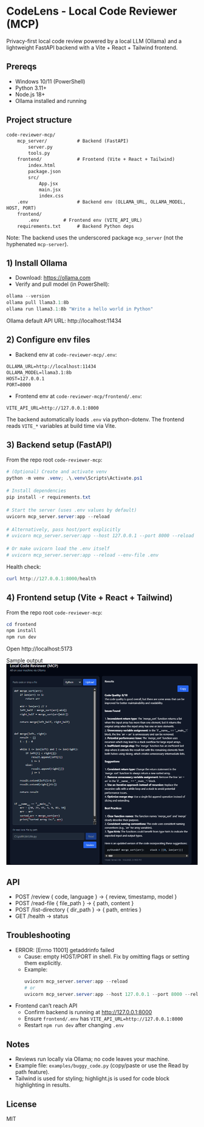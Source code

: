 # CodeLens - Local Code Reviewer (MCP)

Privacy-first local code review powered by a local LLM (Ollama) and a lightweight FastAPI backend with a Vite + React + Tailwind frontend.

## Prereqs
- Windows 10/11 (PowerShell)
- Python 3.11+
- Node.js 18+
- Ollama installed and running

## Project structure

```
code-reviewer-mcp/
	mcp_server/           # Backend (FastAPI)
		server.py
		tools.py
	frontend/             # Frontend (Vite + React + Tailwind)
		index.html
		package.json
		src/
			App.jsx
			main.jsx
			index.css
	.env                  # Backend env (OLLAMA_URL, OLLAMA_MODEL, HOST, PORT)
	frontend/
        .env         # Frontend env (VITE_API_URL)
	requirements.txt      # Backend Python deps
```

Note: The backend uses the underscored package `mcp_server` (not the hyphenated `mcp-server`).

## 1) Install Ollama
- Download: https://ollama.com
- Verify and pull model (in PowerShell):

```powershell
ollama --version
ollama pull llama3.1:8b
ollama run llama3.1:8b "Write a hello world in Python"
```

Ollama default API URL: http://localhost:11434

## 2) Configure env files

- Backend env at `code-reviewer-mcp/.env`:

```
OLLAMA_URL=http://localhost:11434
OLLAMA_MODEL=llama3.1:8b
HOST=127.0.0.1
PORT=8000
```

- Frontend env at `code-reviewer-mcp/frontend/.env`:

```
VITE_API_URL=http://127.0.0.1:8000
```

The backend automatically loads `.env` via python-dotenv. The frontend reads `VITE_*` variables at build time via Vite.

## 3) Backend setup (FastAPI)
From the repo root `code-reviewer-mcp`:

```powershell
# (Optional) Create and activate venv
python -m venv .venv; .\.venv\Scripts\Activate.ps1

# Install dependencies
pip install -r requirements.txt

# Start the server (uses .env values by default)
uvicorn mcp_server.server:app --reload

# Alternatively, pass host/port explicitly
# uvicorn mcp_server.server:app --host 127.0.0.1 --port 8000 --reload

# Or make uvicorn load the .env itself
# uvicorn mcp_server.server:app --reload --env-file .env
```

Health check:
```powershell
curl http://127.0.0.1:8000/health
```

## 4) Frontend setup (Vite + React + Tailwind)
From the repo root `code-reviewer-mcp`:

```powershell
cd frontend
npm install
npm run dev
```

Open http://localhost:5173

Sample output
![Chat App Screenshot](./output/image.png)


## API
- POST /review { code, language } -> { review, timestamp, model }
- POST /read-file { file_path } -> { path, content }
- POST /list-directory { dir_path } -> { path, entries }
- GET /health -> status

## Troubleshooting
- ERROR: [Errno 11001] getaddrinfo failed
	- Cause: empty HOST/PORT in shell. Fix by omitting flags or setting them explicitly.
	- Example:
		```powershell
		uvicorn mcp_server.server:app --reload
		# or
		uvicorn mcp_server.server:app --host 127.0.0.1 --port 8000 --reload
		```
- Frontend can’t reach API
	- Confirm backend is running at http://127.0.0.1:8000
	- Ensure `frontend/.env` has `VITE_API_URL=http://127.0.0.1:8000`
	- Restart `npm run dev` after changing `.env`

## Notes
- Reviews run locally via Ollama; no code leaves your machine.
- Example file: `examples/buggy_code.py` (copy/paste or use the Read by path feature).
- Tailwind is used for styling; highlight.js is used for code block highlighting in results.

## License
MIT
